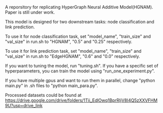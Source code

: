 A reporsitory for replicating HyperGraph Neural Additive Model(HGNAM). Paper is still under work.

This model is designed for two downstream tasks: node classification and link prediction.

To use it for node classification task, set "model_name", "train_size" and "val_size" in run.sh to "HGNAM", "0.5" and "0.25" respectively.

To use it for link prediction task, set "model_name", "train_size" and "val_size" in run.sh to "EdgeHGNAM", "0.6" and "0.0" respectively.

If you want to tuning the model, run "tuning.sh". If you have a specific set of hyperparameters, you can train the model using "run_one_experiment.py".

If you have multiple gpus and want to run them in parallel, change "python main.py" in .sh files to "python main_para.py".

Processed datasets could be found at https://drive.google.com/drive/folders/1Tii_EdlOwq1BprRIjV8I4Q5zXXVFHM9U?usp=drive_link
